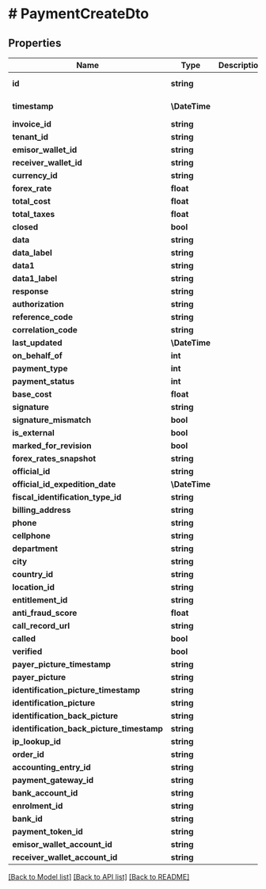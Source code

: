 # # PaymentCreateDto

## Properties

Name | Type | Description | Notes
------------ | ------------- | ------------- | -------------
**id** | **string** |  | [optional] [readonly]
**timestamp** | **\DateTime** |  | [optional] [readonly]
**invoice_id** | **string** |  | [optional]
**tenant_id** | **string** |  | [optional]
**emisor_wallet_id** | **string** |  | [optional]
**receiver_wallet_id** | **string** |  | [optional]
**currency_id** | **string** |  | [optional]
**forex_rate** | **float** |  | [optional]
**total_cost** | **float** |  | [optional]
**total_taxes** | **float** |  | [optional]
**closed** | **bool** |  | [optional]
**data** | **string** |  | [optional]
**data_label** | **string** |  | [optional]
**data1** | **string** |  | [optional]
**data1_label** | **string** |  | [optional]
**response** | **string** |  | [optional]
**authorization** | **string** |  | [optional]
**reference_code** | **string** |  | [optional]
**correlation_code** | **string** |  | [optional]
**last_updated** | **\DateTime** |  | [optional]
**on_behalf_of** | **int** |  | [optional]
**payment_type** | **int** |  | [optional]
**payment_status** | **int** |  | [optional]
**base_cost** | **float** |  | [optional]
**signature** | **string** |  | [optional]
**signature_mismatch** | **bool** |  | [optional]
**is_external** | **bool** |  | [optional]
**marked_for_revision** | **bool** |  | [optional]
**forex_rates_snapshot** | **string** |  | [optional]
**official_id** | **string** |  | [optional]
**official_id_expedition_date** | **\DateTime** |  | [optional]
**fiscal_identification_type_id** | **string** |  | [optional]
**billing_address** | **string** |  | [optional]
**phone** | **string** |  | [optional]
**cellphone** | **string** |  | [optional]
**department** | **string** |  | [optional]
**city** | **string** |  | [optional]
**country_id** | **string** |  | [optional]
**location_id** | **string** |  | [optional]
**entitlement_id** | **string** |  | [optional]
**anti_fraud_score** | **float** |  | [optional]
**call_record_url** | **string** |  | [optional]
**called** | **bool** |  | [optional]
**verified** | **bool** |  | [optional]
**payer_picture_timestamp** | **string** |  | [optional]
**payer_picture** | **string** |  | [optional]
**identification_picture_timestamp** | **string** |  | [optional]
**identification_picture** | **string** |  | [optional]
**identification_back_picture** | **string** |  | [optional]
**identification_back_picture_timestamp** | **string** |  | [optional]
**ip_lookup_id** | **string** |  | [optional]
**order_id** | **string** |  | [optional]
**accounting_entry_id** | **string** |  | [optional]
**payment_gateway_id** | **string** |  | [optional]
**bank_account_id** | **string** |  | [optional]
**enrolment_id** | **string** |  | [optional]
**bank_id** | **string** |  | [optional]
**payment_token_id** | **string** |  | [optional]
**emisor_wallet_account_id** | **string** |  | [optional]
**receiver_wallet_account_id** | **string** |  | [optional]

[[Back to Model list]](../../README.md#models) [[Back to API list]](../../README.md#endpoints) [[Back to README]](../../README.md)
